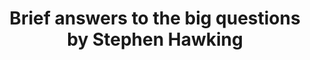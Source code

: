 ---
title: Brief answers to the big questions by Stephen Hawking
tags: [Stephen Hawking,Memoir,Science,America,Existence]
---